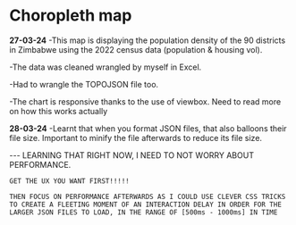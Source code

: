 # Choropleth map

**27-03-24**
-This map is displaying the population density of the 90 districts in Zimbabwe using the 2022 census data (population & housing vol).

-The data was cleaned wrangled by myself in Excel.

-Had to wrangle the TOPOJSON file too.

-The chart is responsive thanks to the use of viewbox.
Need to read more on how this works actually

**28-03-24**
-Learnt that when you format JSON files, that also balloons their file size.
Important to minify the file afterwards to reduce its file size.

--- LEARNING THAT RIGHT NOW, I NEED TO NOT WORRY ABOUT PERFORMANCE.

    GET THE UX YOU WANT FIRST!!!!!

    THEN FOCUS ON PERFORMANCE AFTERWARDS AS I COULD USE CLEVER CSS TRICKS TO CREATE A FLEETING MOMENT OF AN INTERACTION DELAY IN ORDER FOR THE LARGER JSON FILES TO LOAD, IN THE RANGE OF [500ms - 1000ms] IN TIME
